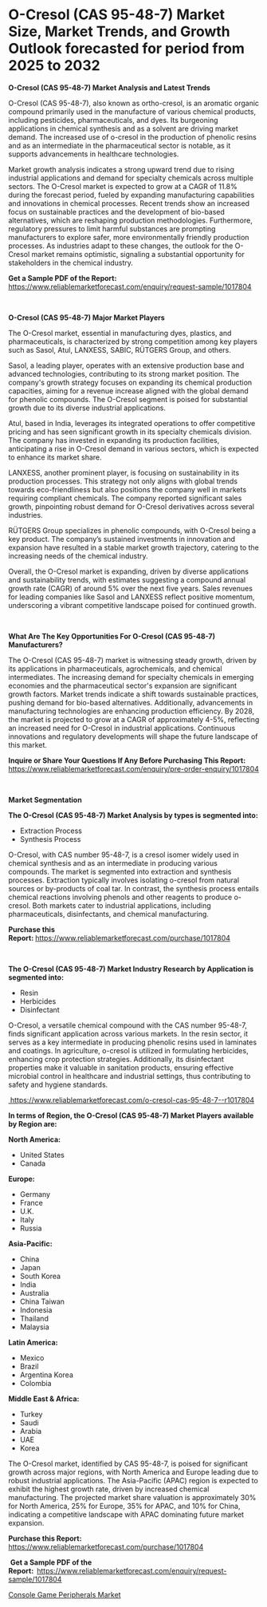 <p><h1>O-Cresol (CAS 95-48-7) Market Size, Market Trends, and Growth Outlook forecasted for period from 2025 to 2032</h1></p><p><strong>O-Cresol (CAS 95-48-7) Market Analysis and Latest Trends</strong></p>
<p><p>O-Cresol (CAS 95-48-7), also known as ortho-cresol, is an aromatic organic compound primarily used in the manufacture of various chemical products, including pesticides, pharmaceuticals, and dyes. Its burgeoning applications in chemical synthesis and as a solvent are driving market demand. The increased use of o-cresol in the production of phenolic resins and as an intermediate in the pharmaceutical sector is notable, as it supports advancements in healthcare technologies.</p><p>Market growth analysis indicates a strong upward trend due to rising industrial applications and demand for specialty chemicals across multiple sectors. The O-Cresol market is expected to grow at a CAGR of 11.8% during the forecast period, fueled by expanding manufacturing capabilities and innovations in chemical processes. Recent trends show an increased focus on sustainable practices and the development of bio-based alternatives, which are reshaping production methodologies. Furthermore, regulatory pressures to limit harmful substances are prompting manufacturers to explore safer, more environmentally friendly production processes. As industries adapt to these changes, the outlook for the O-Cresol market remains optimistic, signaling a substantial opportunity for stakeholders in the chemical industry.</p></p>
<p><strong>Get a Sample PDF of the Report:&nbsp;</strong> <a href="https://www.reliablemarketforecast.com/enquiry/request-sample/1017804?utm_campaign=1766&utm_medium=2&utm_source=Github&utm_content=ia&utm_term=21032025&utm_id=o-cresol-cas-95-48-7">https://www.reliablemarketforecast.com/enquiry/request-sample/1017804</a></p>
<p>&nbsp;</p>
<p><strong>O-Cresol (CAS 95-48-7) Major Market Players</strong></p>
<p><p>The O-Cresol market, essential in manufacturing dyes, plastics, and pharmaceuticals, is characterized by strong competition among key players such as Sasol, Atul, LANXESS, SABIC, RÜTGERS Group, and others.</p><p>Sasol, a leading player, operates with an extensive production base and advanced technologies, contributing to its strong market position. The company's growth strategy focuses on expanding its chemical production capacities, aiming for a revenue increase aligned with the global demand for phenolic compounds. The O-Cresol segment is poised for substantial growth due to its diverse industrial applications.</p><p>Atul, based in India, leverages its integrated operations to offer competitive pricing and has seen significant growth in its specialty chemicals division. The company has invested in expanding its production facilities, anticipating a rise in O-Cresol demand in various sectors, which is expected to enhance its market share.</p><p>LANXESS, another prominent player, is focusing on sustainability in its production processes. This strategy not only aligns with global trends towards eco-friendliness but also positions the company well in markets requiring compliant chemicals. The company reported significant sales growth, pinpointing robust demand for O-Cresol derivatives across several industries.</p><p>RÜTGERS Group specializes in phenolic compounds, with O-Cresol being a key product. The company’s sustained investments in innovation and expansion have resulted in a stable market growth trajectory, catering to the increasing needs of the chemical industry.</p><p>Overall, the O-Cresol market is expanding, driven by diverse applications and sustainability trends, with estimates suggesting a compound annual growth rate (CAGR) of around 5% over the next five years. Sales revenues for leading companies like Sasol and LANXESS reflect positive momentum, underscoring a vibrant competitive landscape poised for continued growth.</p></p>
<p>&nbsp;</p>
<p><strong>What Are The Key Opportunities For O-Cresol (CAS 95-48-7) Manufacturers?</strong></p>
<p><p>The O-Cresol (CAS 95-48-7) market is witnessing steady growth, driven by its applications in pharmaceuticals, agrochemicals, and chemical intermediates. The increasing demand for specialty chemicals in emerging economies and the pharmaceutical sector's expansion are significant growth factors. Market trends indicate a shift towards sustainable practices, pushing demand for bio-based alternatives. Additionally, advancements in manufacturing technologies are enhancing production efficiency. By 2028, the market is projected to grow at a CAGR of approximately 4-5%, reflecting an increased need for O-Cresol in industrial applications. Continuous innovations and regulatory developments will shape the future landscape of this market.</p></p>
<p><strong>Inquire or Share Your Questions If Any Before Purchasing This Report:</strong> <a href="https://www.reliablemarketforecast.com/enquiry/pre-order-enquiry/1017804?utm_campaign=1766&utm_medium=2&utm_source=Github&utm_content=ia&utm_term=21032025&utm_id=o-cresol-cas-95-48-7">https://www.reliablemarketforecast.com/enquiry/pre-order-enquiry/1017804</a></p>
<p>&nbsp;</p>
<p><strong>Market Segmentation</strong></p>
<p><strong>The O-Cresol (CAS 95-48-7) Market Analysis by types is segmented into:</strong></p>
<p><ul><li>Extraction Process</li><li>Synthesis Process</li></ul></p>
<p><p>O-Cresol, with CAS number 95-48-7, is a cresol isomer widely used in chemical synthesis and as an intermediate in producing various compounds. The market is segmented into extraction and synthesis processes. Extraction typically involves isolating o-cresol from natural sources or by-products of coal tar. In contrast, the synthesis process entails chemical reactions involving phenols and other reagents to produce o-cresol. Both markets cater to industrial applications, including pharmaceuticals, disinfectants, and chemical manufacturing.</p></p>
<p><strong>Purchase this Report:&nbsp;</strong><a href="https://www.reliablemarketforecast.com/purchase/1017804?utm_campaign=1766&utm_medium=2&utm_source=Github&utm_content=ia&utm_term=21032025&utm_id=o-cresol-cas-95-48-7">https://www.reliablemarketforecast.com/purchase/1017804</a></p>
<p>&nbsp;</p>
<p><strong>The O-Cresol (CAS 95-48-7) Market Industry Research by Application is segmented into:</strong></p>
<p><ul><li>Resin</li><li>Herbicides</li><li>Disinfectant</li></ul></p>
<p><p>O-Cresol, a versatile chemical compound with the CAS number 95-48-7, finds significant application across various markets. In the resin sector, it serves as a key intermediate in producing phenolic resins used in laminates and coatings. In agriculture, o-cresol is utilized in formulating herbicides, enhancing crop protection strategies. Additionally, its disinfectant properties make it valuable in sanitation products, ensuring effective microbial control in healthcare and industrial settings, thus contributing to safety and hygiene standards.</p></p>
<p><a href="https://www.reliablemarketforecast.com/o-cresol-cas-95-48-7--r1017804?utm_campaign=1766&utm_medium=2&utm_source=Github&utm_content=ia&utm_term=21032025&utm_id=o-cresol-cas-95-48-7">&nbsp;https://www.reliablemarketforecast.com/o-cresol-cas-95-48-7--r1017804</a></p>
<p><strong>In terms of Region, the O-Cresol (CAS 95-48-7) Market Players available by Region are:</strong></p>
<p>
    <p> <strong> North America: </strong>
        <ul>
            <li>United States</li>
            <li>Canada</li>
        </ul>
        </p> 
    <p> <strong> Europe: </strong>
        <ul>
            <li>Germany</li>
            <li>France</li>
            <li>U.K.</li>
            <li>Italy</li>
            <li>Russia</li>
        </ul>
        </p> 
    <p> <strong> Asia-Pacific: </strong>
        <ul>
            <li>China</li>
            <li>Japan</li>
            <li>South Korea</li>
            <li>India</li>
            <li>Australia</li>
            <li>China Taiwan</li>
            <li>Indonesia</li>
            <li>Thailand</li>
            <li>Malaysia</li>
        </ul>
        </p> 
    <p> <strong> Latin America: </strong>
        <ul>
            <li>Mexico</li>
            <li>Brazil</li>
            <li>Argentina Korea</li>
            <li>Colombia</li>
        </ul>
        </p> 
    <p> <strong> Middle East & Africa: </strong>
        <ul>
            <li>Turkey</li>
            <li>Saudi</li>
            <li>Arabia</li>
            <li>UAE</li>
            <li>Korea</li>
        </ul>
    </p>
    </p>
<p><p>The O-Cresol market, identified by CAS 95-48-7, is poised for significant growth across major regions, with North America and Europe leading due to robust industrial applications. The Asia-Pacific (APAC) region is expected to exhibit the highest growth rate, driven by increased chemical manufacturing. The projected market share valuation is approximately 30% for North America, 25% for Europe, 35% for APAC, and 10% for China, indicating a competitive landscape with APAC dominating future market expansion.</p></p>
<p><strong>Purchase this Report: </strong><a href="https://www.reliablemarketforecast.com/purchase/1017804?utm_campaign=1766&utm_medium=2&utm_source=Github&utm_content=ia&utm_term=21032025&utm_id=o-cresol-cas-95-48-7">https://www.reliablemarketforecast.com/purchase/1017804</a></p>
<p>&nbsp;<strong>Get a Sample PDF of the Report:&nbsp;&nbsp;</strong><a href="https://www.reliablemarketforecast.com/enquiry/request-sample/1017804?utm_campaign=1766&utm_medium=2&utm_source=Github&utm_content=ia&utm_term=21032025&utm_id=o-cresol-cas-95-48-7">https://www.reliablemarketforecast.com/enquiry/request-sample/1017804</a></p>
<p><strong></strong></p>
<p><p><a href="https://github.com/raaschadonle/Market-Research-Report-List-1/blob/main/console-game-peripherals-market.md?utm_campaign=1766&utm_medium=2&utm_source=Github&utm_content=ia&utm_term=21032025&utm_id=o-cresol-cas-95-48-7">Console Game Peripherals Market</a></p></p>